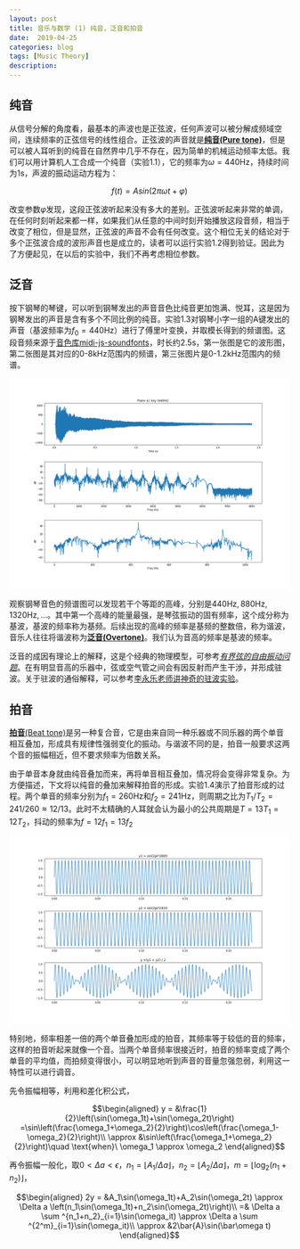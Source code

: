 ```yaml
---
layout: post
title: 音乐与数学 (1) 纯音，泛音和拍音
date:  2019-04-25
categories: blog
tags: [Music Theory]
description: 
---
```


## 纯音

从信号分解的角度看，最基本的声波也是正弦波，任何声波可以被分解成频域空间，连续频率的正弦信号的线性组合。正弦波的声音就是[**纯音(Pure tone)**](https://en.wikipedia.org/wiki/Pure_tone)，但是可以被人耳听到的纯音在自然界中几乎不存在，因为简单的机械运动频率太低。我们可以用计算机人工合成一个纯音（实验1.1），它的频率为$\omega=440 \text{Hz}$，持续时间为$1$s，声波的振动运动方程为：

$$
f(t) = Asin(2\pi\omega t + \varphi)
$$

改变参数$\varphi$发现，这段正弦波听起来没有多大的差别。正弦波听起来非常的单调，在任何时刻听起来都一样，如果我们从任意的中间时刻开始播放这段音频，相当于改变了相位，但是显然，正弦波的声音不会有任何改变。这个相位无关的结论对于多个正弦波合成的波形声音也是成立的，读者可以运行实验1.2得到验证。因此为了方便起见，在以后的实验中，我们不再考虑相位参数。

## 泛音

按下钢琴的琴键，可以听到钢琴发出的声音音色比纯音更加饱满、悦耳，这是因为钢琴发出的声音是含有多个不同比例的纯音。实验1.3对钢琴小字一组的A键发出的声音（基波频率为$f_0=440\text{Hz}$）进行了傅里叶变换，并取模长得到的频谱图。这段音频来源于[音色库midi-js-soundfonts](https://github.com/gleitz/midi-js-soundfonts)，时长约2.5s，第一张图是它的波形图，第二张图是其对应的0-8kHz范围内的频谱，第三张图片是0-1.2kHz范围内的频谱。


[![](https://raw.githubusercontent.com/SimonFang1/SimonFang1.github.io/master/img/music_theory/piano_a4.png)](https://raw.githubusercontent.com/SimonFang1/SimonFang1.github.io/master/img/music_theory/piano_a4.svg)


观察钢琴音色的频谱图可以发现若干个等距的高峰，分别是$440\text{Hz},880\text{Hz},1320\text{Hz},\dots$。其中第一个高峰的能量最强，是琴弦振动的固有频率，这个成分称为基波，基波的频率称为基频。后续出现的高峰的频率是基频的整数倍，称为谐波，音乐人往往将谐波称为[**泛音(Overtone)**](https://en.wikipedia.org/wiki/Overtone)。我们认为音高的频率是基波的频率。

泛音的成因有理论上的解释，这是个经典的物理模型，可参考[*有界弦的自由振动问题*](https://en.wikipedia.org/wiki/String_vibration)。在有明显音高的乐器中，弦或空气管之间会有因反射而产生干涉，并形成驻波。关于驻波的通俗解释，可以参考[李永乐老师讲神奇的驻波实验](https://www.bilibili.com/video/av43117270)。

## 拍音

[**拍音**(Beat tone)](https://en.wikipedia.org/wiki/Beat_(acoustics))是另一种复合音，它是由来自同一种乐器或不同乐器的两个单音相互叠加，形成具有规律性强弱变化的振动。与谐波不同的是，拍音一般要求这两个音的振幅相近，但不要求频率为倍数关系。

由于单音本身就由纯音叠加而来，再将单音相互叠加，情况将会变得非常复杂。为方便描述，下文将以纯音的叠加来解释拍音的形成。实验1.4演示了拍音形成的过程。两个单音的频率分别为$f_1=260\text{Hz}$和$f_2=241\text{Hz}$，则周期之比为$T_1/T_2 = 241/260\approx 12/13$。此时不太精确的人耳就会认为最小的公共周期是$T = 13T_1 = 12T_2$，抖动的频率为$f=12f_1=13f_2$

[![](https://raw.githubusercontent.com/SimonFang1/SimonFang1.github.io/master/img/music_theory/beat_tone.png)](https://raw.githubusercontent.com/SimonFang1/SimonFang1.github.io/master/img/music_theory/beat_tone.svg)

特别地，频率相差一倍的两个单音叠加形成的拍音，其频率等于较低的音的频率，这样的拍音听起来就像一个音。当两个单音频率很接近时，拍音的频率变成了两个单音的平均值，而拍频变得很小，可以明显地听到声音的音量忽强忽弱，利用这一特性可以进行调音。

先令振幅相等，利用和差化积公式，

$$\begin{aligned}
y = &\frac{1}{2}\left(\sin(\omega_1t)+\sin(\omega_2t)\right)
=\sin\left(\frac{\omega_1+\omega_2}{2}\right)\cos\left(\frac{\omega_1-\omega_2}{2}\right)\\
\approx &\sin\left(\frac{\omega_1+\omega_2}{2}\right)\quad \text{when}\ \omega_1 \approx \omega_2
\end{aligned}$$

再令振幅一般化，取$0< \Delta a < \epsilon$，$n_1=\lfloor A_1/\Delta a\rfloor$，$n_2=\lfloor A_2/\Delta a\rfloor$，$m=\lfloor\log_2(n_1+n_2)\rfloor$，

$$\begin{aligned}
2y = &A_1\sin(\omega_1t)+A_2\sin(\omega_2t)
\approx \Delta a \left(n_1\sin(\omega_1t)+n_2\sin(\omega_2t)\right)\\
=& \Delta a \sum ^{n_1+n_2}_{i=1}\sin(\omega_it)
\approx \Delta a \sum ^{2^m}_{i=1}\sin(\omega_it)\\
\approx &2\bar{A}\sin(\bar\omega t)
\end{aligned}$$
